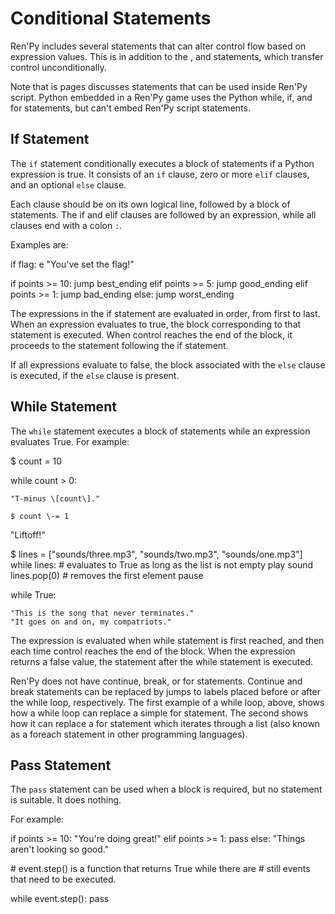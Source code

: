 # Conditional Statements

Ren'Py includes several statements that can alter control flow based on expression values. This is in addition to the ,  and  statements, which transfer control unconditionally.

Note that is pages discusses statements that can be used inside Ren'Py script. Python embedded in a Ren'Py game uses the Python while, if, and for statements, but can't embed Ren'Py script statements.

## If Statement

The `if` statement conditionally executes a block of statements if a Python expression is true. It consists of an `if` clause, zero or more `elif` clauses, and an optional `else` clause.

Each clause should be on its own logical line, followed by a block of statements. The if and elif clauses are followed by an expression, while all clauses end with a colon `:`.

Examples are:

if flag:
    e "You've set the flag!"

if points \>= 10:
    jump best\_ending
elif points \>= 5:
    jump good\_ending
elif points \>= 1:
    jump bad\_ending
else:
    jump worst\_ending

The expressions in the if statement are evaluated in order, from first to last. When an expression evaluates to true, the block corresponding to that statement is executed. When control reaches the end of the block, it proceeds to the statement following the if statement.

If all expressions evaluate to false, the block associated with the `else` clause is executed, if the `else` clause is present.

## While Statement

The `while` statement executes a block of statements while an expression evaluates True. For example:

$ count \= 10

while count \> 0:

    "T-minus \[count\]."

    $ count \-= 1

"Liftoff!"

$ lines \= \["sounds/three.mp3", "sounds/two.mp3", "sounds/one.mp3"\]
while lines: \# evaluates to True as long as the list is not empty
    play sound lines.pop(0) \# removes the first element
    pause

while True:

    "This is the song that never terminates."
    "It goes on and on, my compatriots."

The expression is evaluated when while statement is first reached, and then each time control reaches the end of the block. When the expression returns a false value, the statement after the while statement is executed.

Ren'Py does not have continue, break, or for statements. Continue and break statements can be replaced by jumps to labels placed before or after the while loop, respectively. The first example of a while loop, above, shows how a while loop can replace a simple for statement. The second shows how it can replace a for statement which iterates through a list (also known as a foreach statement in other programming languages).

## Pass Statement

The `pass` statement can be used when a block is required, but no statement is suitable. It does nothing.

For example:

if points \>= 10:
    "You're doing great!"
elif points \>= 1:
    pass
else:
    "Things aren't looking so good."

\# event.step() is a function that returns True while there are
\# still events that need to be executed.

while event.step():
    pass
